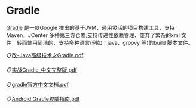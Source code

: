 # Gradle

[Gradle](https://gradle.org/) 是一款Google 推出的基于JVM、通用灵活的项目构建工具，支持Maven，JCenter
多种第三方仓库;支持传递性依赖管理、废弃了繁杂的xml 文件，转而使用简洁的、支持多种语言(例如：java、groovy 等)的build 脚本文件。

:clipboard:[改-Java高级技术之Gradle.pdf](file/改-Java高级技术之Gradle.pdf)

:clipboard:[实战Gradle_中文完整版.pdf](file/实战Gradle_中文完整版.pdf)

:clipboard:[gradle官方中文文档.pdf](file/gradle官方中文文档.pdf)

:clipboard:[Android Gradle权威指南.pdf](file/AndroidGradle权威指南.pdf)
